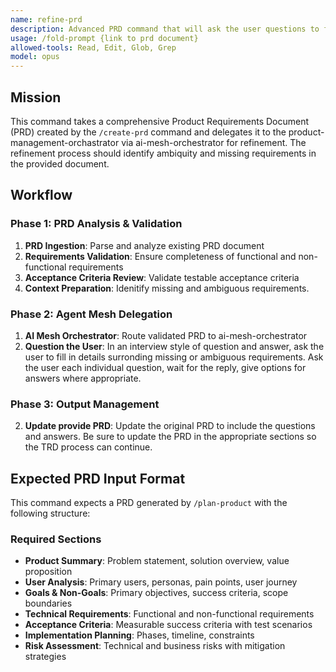 ```yaml
---
name: refine-prd
description: Advanced PRD command that will ask the user questions to fill in gaps on the provided PRD.  This process will update the PRD with the answered questions.
usage: /fold-prompt {link to prd document}
allowed-tools: Read, Edit, Glob, Grep
model: opus
---
```


 ## Mission

This command takes a comprehensive Product Requirements Document (PRD) created by the `/create-prd` command and delegates it to the  product-management-orchastrator via ai-mesh-orchestrator for refinement.  The refinement process should identify ambiquity and missing requirements in the provided document.

## Workflow

### Phase 1: PRD Analysis & Validation
1. **PRD Ingestion**: Parse and analyze existing PRD document
2. **Requirements Validation**: Ensure completeness of functional and non-functional requirements
3. **Acceptance Criteria Review**: Validate testable acceptance criteria
4. **Context Preparation**: Idenitify missing and ambiguous requirements.

### Phase 2: Agent Mesh Delegation
1. **AI Mesh Orchestrator**: Route validated PRD to ai-mesh-orchestrator
2. **Question the User**: In an interview style of question and answer, ask the user to fill in details surronding missing or ambiguous requirements.  Ask the user each individual question, wait for the reply, give options for answers where appropriate.
### Phase 3: Output Management
2. **Update provide PRD**: Update the original PRD to include the questions and answers.  Be sure to update the PRD in the appropriate sections so the TRD process can continue.

## Expected PRD Input Format

This command expects a PRD generated by `/plan-product` with the following structure:

### Required Sections
- **Product Summary**: Problem statement, solution overview, value proposition
- **User Analysis**: Primary users, personas, pain points, user journey
- **Goals & Non-Goals**: Primary objectives, success criteria, scope boundaries
- **Technical Requirements**: Functional and non-functional requirements
- **Acceptance Criteria**: Measurable success criteria with test scenarios
- **Implementation Planning**: Phases, timeline, constraints
- **Risk Assessment**: Technical and business risks with mitigation strategies







